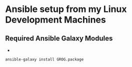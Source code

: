 # Ansible setup from my Linux Development Machines


## Required Ansible Galaxy Modules

-
```shell
ansible-galaxy install GROG.package
```
